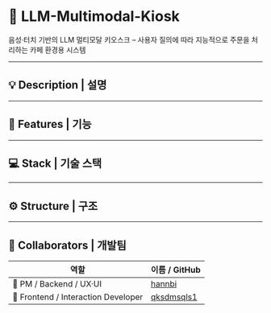 #  🤖 LLM-Multimodal-Kiosk
음성·터치 기반의 LLM 멀티모달 키오스크 
– 사용자 질의에 따라 지능적으로 주문을 처리하는 카페 환경용 시스템

---
## 💡 Description | 설명
---
## 📱 Features | 기능
---
## 💻 Stack | 기술 스택
---
## ⚙️ Structure | 구조
---
## 👥 Collaborators | 개발팀
| 역할 | 이름 / GitHub | 
|------|----------------|
| 🧩 PM / Backend / UX·UI | [hannbi](https://github.com/hannbi) |
| 🎨 Frontend / Interaction Developer | [qksdmsqls1](https://github.com/qksdmsqls1) | 
